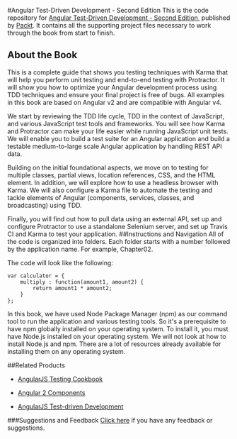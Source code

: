 #Angular Test-Driven Development - Second Edition
This is the code repository for [Angular Test-Driven Development - Second Edition](https://www.packtpub.com/web-development/angular-test-driven-development-second-edition?utm_source=github&utm_medium=repository&utm_campaign=9781786465474), published by [Packt](https://www.packtpub.com/?utm_source=github). It contains all the supporting project files necessary to work through the book from start to finish.
## About the Book
This is a complete guide that shows you testing techniques with Karma that will help you perform unit testing and end-to-end testing with Protractor. It will show you how to optimize your Angular development process using TDD techniques and ensure your final project is free of bugs. All examples in this book are based on Angular v2 and are compatible with Angular v4.

We start by reviewing the TDD life cycle, TDD in the context of JavaScript, and various JavaScript test tools and frameworks. You will see how Karma and Protractor can make your life easier while running JavaScript unit tests. We will enable you to build a test suite for an Angular application and build a testable medium-to-large scale Angular application by handling REST API data.

Building on the initial foundational aspects, we move on to testing for multiple classes, partial views, location references, CSS, and the HTML element. In addition, we will explore how to use a headless browser with Karma. We will also configure a Karma file to automate the testing and tackle elements of Angular (components, services, classes, and broadcasting) using TDD.

Finally, you will find out how to pull data using an external API, set up and configure Protractor to use a standalone Selenium server, and set up Travis CI and Karma to test your application.
##Instructions and Navigation
All of the code is organized into folders. Each folder starts with a number followed by the application name. For example, Chapter02.



The code will look like the following:
```
var calculator = {
    multiply : function(amount1, amount2) {
        return amount1 * amount2;
    }
};
```

In this book, we have used Node Package Manager (npm) as our command tool to run the application and various testing tools. So it's a prerequisite to have npm globally installed on your operating system. To install it, you must have Node.js installed on your operating system. We will not look at how to install Node.js and npm. There are a lot of resources already available for installing them on any operating system.

##Related Products
* [AngularJS Testing Cookbook](https://www.packtpub.com/web-development/angularjs-testing-cookbook?utm_source=github&utm_medium=repository&utm_campaign=9781783983742)

* [Angular 2 Components](https://www.packtpub.com/web-development/angular-2-components?utm_source=github&utm_medium=repository&utm_campaign=9781785882340)

* [AngularJS Test-driven Development](https://www.packtpub.com/web-development/angularjs-test-driven-development?utm_source=github&utm_medium=repository&utm_campaign=9781784398835)

###Suggestions and Feedback
[Click here](https://docs.google.com/forms/d/e/1FAIpQLSe5qwunkGf6PUvzPirPDtuy1Du5Rlzew23UBp2S-P3wB-GcwQ/viewform) if you have any feedback or suggestions.
